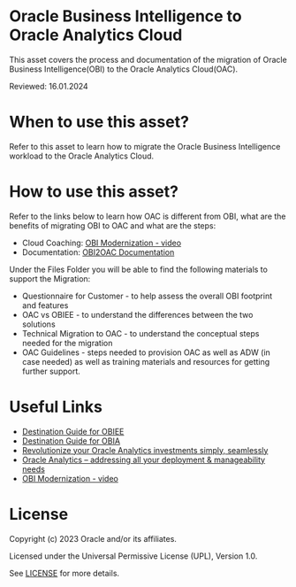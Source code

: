 # Oracle Business Intelligence to Oracle Analytics Cloud
 
This asset covers the process and documentation of the migration of Oracle Business Intelligence(OBI) to the Oracle Analytics Cloud(OAC).
 
 
Reviewed: 16.01.2024
 
# When to use this asset?
 
Refer to this asset to learn how to migrate the Oracle Business Intelligence workload to the Oracle Analytics Cloud.
 
# How to use this asset?
 
Refer to the links below to learn how OAC is different from OBI, what are the benefits of migrating OBI to OAC and what are the steps:
- Cloud Coaching: [OBI Modernization - video](https://www.youtube.com/watch?v=udOfHSioEY4)
- Documentation: [OBI2OAC Documentation](https://docs.oracle.com/en/cloud/paas/analytics-cloud/acmgb/learn-migrating-oracle-analytics-cloud.html#GUID-C9FC5D36-3EA6-41D5-8A30-37C0E192E3D8)

Under the Files Folder you will be able to find the following materials to support the Migration:
- Questionnaire for Customer - to help assess the overall OBI footprint and features
- OAC vs OBIEE - to understand the differences between the two solutions
- Technical Migration to OAC - to understand the conceptual steps needed for the migration
- OAC Guidelines - steps needed to provision OAC as well as ADW (in case needed) as well as training materials and resources for getting further support.
 
# Useful Links
 
 - [Destination Guide for OBIEE](https://www.oracle.com/uk/business-analytics/products/destination-guides/obiee.html)
 - [Destination Guide for OBIA](https://www.oracle.com/uk/business-analytics/products/destination-guides/obia.html)
 - [Revolutionize your Oracle Analytics investments simply, seamlessly](https://blogs.oracle.com/analytics/post/revolutionise-your-oracle-analytics-investments-through-simply-evolving)
 - [Oracle Analytics – addressing all your deployment & manageability needs](https://blogs.oracle.com/analytics/post/oa-addressing-your-deploy-mgt-needs)
 - [OBI Modernization - video](https://www.youtube.com/watch?v=udOfHSioEY4)
 
# License
 
Copyright (c) 2023 Oracle and/or its affiliates.
 
Licensed under the Universal Permissive License (UPL), Version 1.0.
 
See [LICENSE](https://github.com/oracle-devrel/technology-engineering/blob/main/LICENSE) for more details.